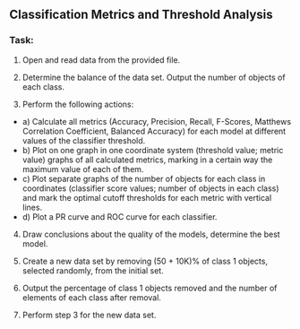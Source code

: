 ## Classification Metrics and Threshold Analysis

### Task:

1) Open and read data from the provided file. 

2) Determine the balance of the data set. Output the number of objects of each class.

3) Perform the following actions:
- a) Calculate all metrics (Accuracy, Precision, Recall, F-Scores, Matthews Correlation Coefficient, Balanced Accuracy) for each model at different values ​​of the classifier threshold.
- b) Plot on one graph in one coordinate system (threshold value; metric value) graphs of all calculated metrics, marking in a certain way the maximum value of each of them.
- c) Plot separate graphs of the number of objects for each class in coordinates (classifier score values; number of objects in each class) and mark the optimal cutoff thresholds for each metric with vertical lines. 
- d) Plot a PR curve and ROC curve for each classifier.

4) Draw conclusions about the quality of the models, determine the best model.

5) Create a new data set by removing (50 + 10K)% of class 1 objects, selected randomly, from the initial set.

6) Output the percentage of class 1 objects removed and the number of elements of each class after removal.

7) Perform step 3 for the new data set.
